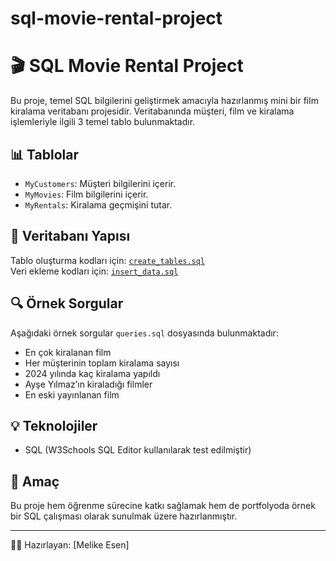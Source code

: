 # sql-movie-rental-project
# 🎬 SQL Movie Rental Project

Bu proje, temel SQL bilgilerini geliştirmek amacıyla hazırlanmış mini bir film kiralama veritabanı projesidir. Veritabanında müşteri, film ve kiralama işlemleriyle ilgili 3 temel tablo bulunmaktadır.

## 📊 Tablolar

- `MyCustomers`: Müşteri bilgilerini içerir.
- `MyMovies`: Film bilgilerini içerir.
- `MyRentals`: Kiralama geçmişini tutar.

## 🧱 Veritabanı Yapısı

Tablo oluşturma kodları için: [`create_tables.sql`](./create_tables.sql)  
Veri ekleme kodları için: [`insert_data.sql`](./insert_data.sql)

## 🔍 Örnek Sorgular

Aşağıdaki örnek sorgular `queries.sql` dosyasında bulunmaktadır:

- En çok kiralanan film
- Her müşterinin toplam kiralama sayısı
- 2024 yılında kaç kiralama yapıldı
- Ayşe Yılmaz’ın kiraladığı filmler
- En eski yayınlanan film

## 💡 Teknolojiler

- SQL (W3Schools SQL Editor kullanılarak test edilmiştir)

## 📌 Amaç

Bu proje hem öğrenme sürecine katkı sağlamak hem de portfolyoda örnek bir SQL çalışması olarak sunulmak üzere hazırlanmıştır.

---

🧑‍💻 Hazırlayan: [Melike Esen]
